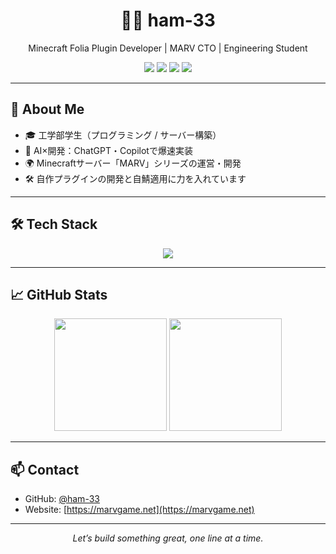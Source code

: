 <h1 align="center">🧑‍💻 ham-33</h1>
<p align="center">Minecraft Folia Plugin Developer | MARV CTO | Engineering Student</p>

<p align="center">
  <img src="https://img.shields.io/badge/-Java-007396?style=flat&logo=java&logoColor=white" />
  <img src="https://img.shields.io/badge/-Folia-F7DF1E?style=flat&logo=minecraft&logoColor=black" />
  <img src="https://img.shields.io/badge/-MariaDB-003545?style=flat&logo=mariadb&logoColor=white" />
  <img src="https://img.shields.io/badge/-Linux-FCC624?style=flat&logo=linux&logoColor=black" />
</p>

---

## 📝 About Me

- 🎓 工学部学生（プログラミング / サーバー構築）
- 🧠 AI×開発：ChatGPT・Copilotで爆速実装
- 🌍 Minecraftサーバー「MARV」シリーズの運営・開発
- 🛠 自作プラグインの開発と自鯖適用に力を入れています

---

## 🛠️ Tech Stack

<p align="center">
  <img src="https://skillicons.dev/icons?i=java,py,linux,html,nextjs,mariadb," />
</p>

---

## 📈 GitHub Stats

<p align="center">
  <img height="180em" src="https://github-readme-stats.vercel.app/api?username=ham-33&show_icons=true&theme=tokyonight&hide=prs" />
  <img height="180em" src="https://github-readme-stats.vercel.app/api/top-langs/?username=ham-33&layout=compact&theme=tokyonight" />
</p>

---

## 📫 Contact

- GitHub: [@ham-33](https://github.com/ham-33)
- Website: [https://marvgame.net](https://marvgame.net)

---

<p align="center"><i>Let’s build something great, one line at a time.</i></p>

